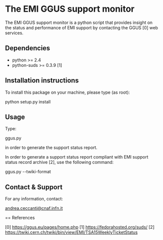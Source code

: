 # The EMI GGUS support monitor

The EMI GGUS support monitor is a python script
that provides insight on the status and performance
of EMI support by contacting the GGUS [0] web services.

## Dependencies

  * python >= 2.4
  * python-suds >= 0.3.9 [1]
  

## Installation instructions

To install this package on your machine, please type (as root):

python setup.py install

## Usage

Type:

ggus.py

in order to generate the support status report.

In order to generate a support status report compliant
with EMI support status record archive [2], use the following
command:

ggus.py --twiki-format 


## Contact & Support

For any information, contact:

andrea.ceccanti@cnaf.infn.it

== References

[0] https://ggus.eu/pages/home.php
[1] https://fedorahosted.org/suds/
[2] https://twiki.cern.ch/twiki/bin/view/EMI/TSA15WeeklyTicketStatus

